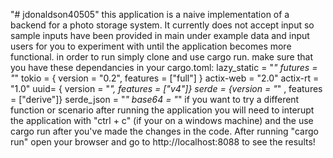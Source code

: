 "# jdonaldson40505" 
this application is a naive implementation of a backend for a photo storage system. It currently does not accept input so sample inputs have been provided in main under example data and input users for you to experiment with until the application becomes more functional.
in order to run simply clone and use cargo run. make sure that you have these dependancies in your cargo.toml:
lazy_static = "*"
futures = "*"
tokio = { version = "0.2", features = ["full"] }
actix-web = "2.0"
actix-rt = "1.0"
uuid= { version = "*", features = ["v4"]}
serde = {version = "*" , features = ["derive"]}
serde_json = "*"
base64 = "*"
if you want to try a different function or scenario after running the application you will need to interupt the application with "ctrl + c"
(if your on a windows machine) and the use cargo run after you've made the changes in the code. 
After running "cargo run" open your browser and go to http://localhost:8088 to see the results! 
